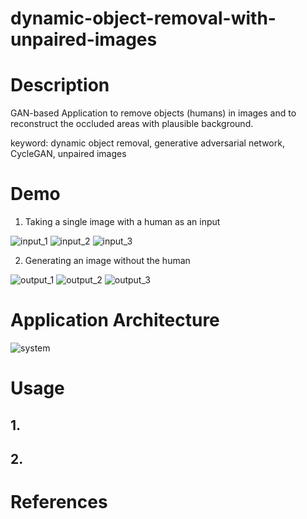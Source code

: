 # dynamic-object-removal-with-unpaired-images

# Description

GAN-based Application to remove objects (humans) in images and to reconstruct the occluded areas with plausible background.

keyword: dynamic object removal, generative adversarial network, CycleGAN, unpaired images

# Demo

1. Taking a single image with a human as an input

![input_1](https://github.com/hiroyasuakada/dynamic-object-removal-with-unpaired-images/blob/master/demo/input_1.jpg)
![input_2](https://github.com/hiroyasuakada/dynamic-object-removal-with-unpaired-images/blob/master/demo/input_2.jpg)
![input_3](https://github.com/hiroyasuakada/dynamic-object-removal-with-unpaired-images/blob/master/demo/input_3.jpg)

2. Generating an image without the human

![output_1](https://github.com/hiroyasuakada/dynamic-object-removal-with-unpaired-images/blob/master/demo/output_1.jpg)
![output_2](https://github.com/hiroyasuakada/dynamic-object-removal-with-unpaired-images/blob/master/demo/output_2.jpg)
![output_3](https://github.com/hiroyasuakada/dynamic-object-removal-with-unpaired-images/blob/master/demo/output_3.jpg)

# Application Architecture

![system](https://github.com/hiroyasuakada/dynamic-object-removal-with-unpaired-images/blob/master/demo/GraphicalAbstract1.png)


# Usage

## 1. 

## 2. 

# References
